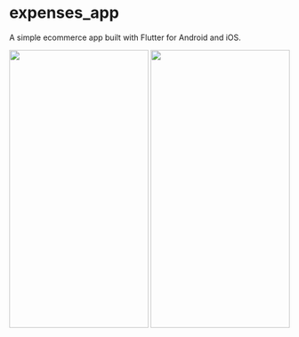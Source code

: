 # expenses_app

A simple ecommerce app built with Flutter for Android and iOS.

<img src="https://user-images.githubusercontent.com/71610318/146655946-03cc96e4-9718-463f-ac5d-b0abdfa78591.gif"  width="250" height="500" >
<img src="https://user-images.githubusercontent.com/71610318/146655956-8c98a118-0ddf-4b55-bacf-00fb1b754c23.gif"  width="250" height="500" >

